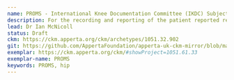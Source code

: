 ```yaml
---
name: PROMS - International Knee Documentation Committee (IKDC) Subjective knee evaluation score
description: For the recording and reporting of the patient reported results of the Subjective knee evaluation score developed by the International Knee Documentation Committee.
lead: Dr Ian McNicoll
status: Draft
ckm: https://ckm.apperta.org/ckm/archetypes/1051.32.902
git: https://github.com/AppertaFoundation/apperta-uk-ckm-mirror/blob/master/local/archetypes/entry/observation/openEHR-EHR-OBSERVATION.ikdc.v0.adl
exemplar: https://ckm.apperta.org/ckm/#showProject=1051.61.33
exemplar-name: PROMS
keywords: PROMS, hip
---
```

